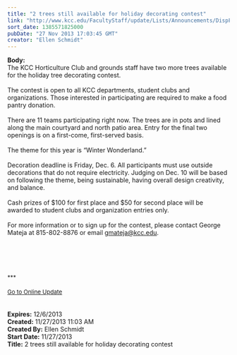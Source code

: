 ```yaml
---
title: "2 trees still available for holiday decorating contest"
link: "http://www.kcc.edu/FacultyStaff/update/Lists/Announcements/DispForm.aspx?ID=1349"
sort_date: 1385571825000
pubDate: "27 Nov 2013 17:03:45 GMT"
creator: "Ellen Schmidt"
---
```


<div><b>Body:</b> <div class="ExternalClassD5BC125824844F20BBBC4112CC612A66"><div>
<div>The KCC Horticulture Club and grounds staff have two more trees available for the holiday tree decorating contest.</div>
<div> </div>
<div></div>
<div>The contest is open to all KCC departments, student clubs and organizations. Those interested in participating are required to make a food pantry donation. </div>
<div><br />There are 11 teams participating right now. The trees are in pots and lined along the main courtyard and north patio area. Entry for the final two openings is on a first-come, first-served basis.</div>
<div><br />The theme for this year is “Winter Wonderland.” </div>
<div> </div>
<div></div>
<div>Decoration deadline is Friday, Dec. 6. All participants must use outside decorations that do not require electricity. Judging on Dec. 10 will be based on following the theme, being sustainable, having overall design creativity, and balance. </div>
<div><br />Cash prizes of $100 for first place and $50 for second place will be awarded to student clubs and organization entries only.</div>
<div><br />For more information or to sign up for the contest, please contact George Mateja at 815-802-8876 or email <a href="mailto:gmateja@kcc.edu">gmateja@kcc.edu</a>.</div>
<div> </div>
<div> </div>
<div> </div>
<div> </div>
<div></div>
<div>
<div></div>
<div></div>
<div><br /></div>
<div><font size="2">***</font></div>
<div><font size="2"></font> </div>
<div><font size="2"></font></div>
<div><font size="2"></font></div>
<div><font size="2"></font></div>
<div><font size="2"></font></div>
<div><font size="2"></font></div>
<div><font size="2"></font></div>
<div><font size="2"></font></div>
<div><font size="2"></font></div>
<div><font size="2"></font></div>
<div><font size="2"></font></div>
<div><a href="/FacultyStaff/update/Pages/dailyupdate.aspx"><font size="2">Go to Online Update</font></a></div>
<div> </div>
<div> </div></div></div></div></div>
<div><b>Expires:</b> 12/6/2013</div>
<div><b>Created:</b> 11/27/2013 11:03 AM</div>
<div><b>Created By:</b> Ellen Schmidt</div>
<div><b>Start Date:</b> 11/27/2013</div>
<div><b>Title:</b> 2 trees still available for holiday decorating contest</div>
